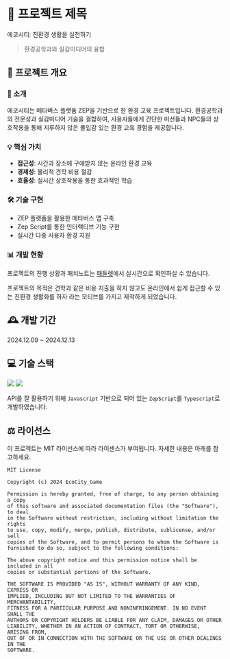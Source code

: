 # 🌱 프로젝트 제목
에코시티: 친환경 생활을 실천하기
> 환경공학과와 실감미디어의 융합

## 📝 프로젝트 개요

### 🎯 소개
에코시티는 메타버스 플랫폼 ZEP을 기반으로 한 환경 교육 프로젝트입니다. 환경공학과의 전문성과 실감미디어 기술을 결합하여, 사용자들에게 간단한 미션들과 NPC들의 상호작용을 통해 지루하지 않은 몰입감 있는 환경 교육 경험을 제공합니다.

### 💡 핵심 가치
- **접근성**: 시간과 장소에 구애받지 않는 온라인 환경 교육
- **경제성**: 물리적 견학 비용 절감
- **효율성**: 실시간 상호작용을 통한 효과적인 학습

### 🛠️ 기술 구현
- ZEP 플랫폼을 활용한 메타버스 맵 구축
- Zep Script를 통한 인터랙티브 기능 구현
- 실시간 다중 사용자 환경 지원

### 📊 개발 현황
프로젝트의 진행 상황과 패치노트는 [패들렛](https://padlet.com/gchrist2809/padlet-xau7zsjr368ihq31)에서 실시간으로 확인하실 수 있습니다.

프로젝트의 목적은 견학과 같은 비용 지출을 하지 않고도 온라인에서 쉽게 접근할 수 있는 친환경 생활화를 하자 라는 모티브를 가지고 제작하게 되었습니다.

## 🕰️ 개발 기간
2024.12.09 ~ 2024.12.13

## 💻 기술 스택
<img src="https://img.shields.io/badge/ZepScript-3178C6?style=flat-square&logo=typescript&logoColor=white&"/>

<img src="https://img.shields.io/badge/Visual Studio Code-007ACC?style=flat-square&logo=visual-studio-code&logoColor=white"/>

API를 잘 활용하기 위해 `Javascript` 기반으로 되어 있는 `ZepScript`를 `Typescript`로 개발하였습니다.

## ⚖️ 라이선스
이 프로젝트는 MIT 라이선스에 따라 라이센스가 부여됩니다. 자세한 내용은 아래를 참고하세요.

```
MIT License

Copyright (c) 2024 EcoCity_Game

Permission is hereby granted, free of charge, to any person obtaining a copy
of this software and associated documentation files (the "Software"), to deal
in the Software without restriction, including without limitation the rights
to use, copy, modify, merge, publish, distribute, sublicense, and/or sell
copies of the Software, and to permit persons to whom the Software is
furnished to do so, subject to the following conditions:

The above copyright notice and this permission notice shall be included in all
copies or substantial portions of the Software.

THE SOFTWARE IS PROVIDED "AS IS", WITHOUT WARRANTY OF ANY KIND, EXPRESS OR
IMPLIED, INCLUDING BUT NOT LIMITED TO THE WARRANTIES OF MERCHANTABILITY,
FITNESS FOR A PARTICULAR PURPOSE AND NONINFRINGEMENT. IN NO EVENT SHALL THE
AUTHORS OR COPYRIGHT HOLDERS BE LIABLE FOR ANY CLAIM, DAMAGES OR OTHER
LIABILITY, WHETHER IN AN ACTION OF CONTRACT, TORT OR OTHERWISE, ARISING FROM,
OUT OF OR IN CONNECTION WITH THE SOFTWARE OR THE USE OR OTHER DEALINGS IN THE
SOFTWARE.